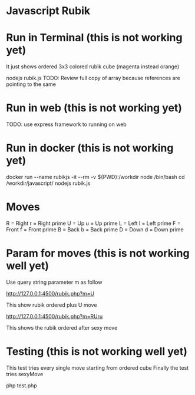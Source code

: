 # Javascript Rubik

# Run in Terminal (this is not working yet)

It just shows ordered 3x3 colored rubik cube (magenta instead orange)

nodejs rubik.js
TODO: Review full copy of array because references are pointing to the same

# Run in web (this is not working yet)
TODO: use express framework to running on web

# Run in docker (this is not working yet)

docker run --name rubikjs -it --rm -v ${PWD}:/workdir node /bin/bash
cd /workdir/javascript/
nodejs rubik.js

# Moves

R = Right
r = Right prime
U = Up
u = Up prime
L = Left
l = Left prime
F = Front
f = Front prime
B = Back
b = Back prime
D = Down
d = Down prime

# Param for moves (this is not working well yet)

Use query string parameter m as follow

http://127.0.0.1:4500/rubik.php?m=U

This show rubik ordered plus U move

http://127.0.0.1:4500/rubik.php?m=RUru

This shows the rubik ordered after sexy move

# Testing (this is not working well yet)

This test tries every single move starting from ordered cube
Finally the test tries sexyMove

php test.php

